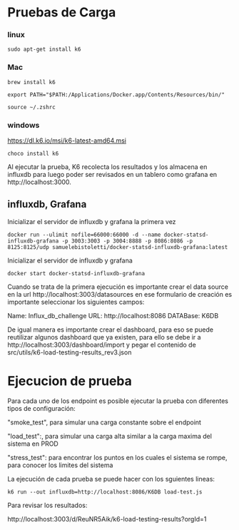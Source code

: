 # Pruebas de Carga

### linux
`sudo apt-get install k6`

### Mac
`brew install k6`

`export PATH="$PATH:/Applications/Docker.app/Contents/Resources/bin/"`

`source ~/.zshrc`

### windows
https://dl.k6.io/msi/k6-latest-amd64.msi

`choco install k6`

Al ejecutar la prueba, K6 recolecta los resultados y los almacena en influxdb para luego poder ser revisados en un tablero como grafana
en http://localhost:3000.

## influxdb, Grafana
Inicializar el servidor de influxdb y grafana la primera vez
```
docker run --ulimit nofile=66000:66000 -d --name docker-statsd-influxdb-grafana -p 3003:3003 -p 3004:8888 -p 8086:8086 -p 8125:8125/udp samuelebistoletti/docker-statsd-influxdb-grafana:latest
```

Inicializar el servidor de influxdb y grafana
```
docker start docker-statsd-influxdb-grafana
```

Cuando se trata de la primera ejecución es importante crear el data source en la url
http://localhost:3003/datasources en ese formulario de creación es importante seleccionar los siguientes campos:

Name: Influx_db_challenge
URL: http://localhost:8086
DATABase:  K6DB

De igual manera es importante crear el dashboard, para eso se puede reutilizar algunos dashboard que ya existen, para ello se debe ir a http://localhost:3003/dashboard/import y pegar el contenido de
src/utils/k6-load-testing-results_rev3.json

# Ejecucion de prueba

Para cada uno de los endpoint es posible ejecutar la prueba con diferentes tipos de configuración:

"smoke_test", para simular una carga constante sobre el endpoint

"load_test":, para simular una carga alta similar a la carga maxima del sistema en PROD

"stress_test": para encontrar los puntos en los cuales el sistema se rompe, para conocer los limites del sistema

La ejecución de cada prueba se puede hacer con los sguientes lineas:
```
k6 run --out influxdb=http://localhost:8086/K6DB load-test.js
```

Para revisar los resultados:

http://localhost:3003/d/ReuNR5Aik/k6-load-testing-results?orgId=1
